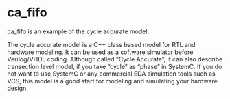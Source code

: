 # ca_fifo

ca_fifo is an example of the cycle accurate model.

The cycle accurate model is a C++ class based model for RTL and hardware modeling. It can be used as a software simulator before Verilog/VHDL coding. Although called “Cycle Accurate”, it can also describe transection level model, if you take “cycle” as “phase” in SystemC. If you do not want to use SystemC or any commercial EDA simulation tools such as VCS, this model is a good start for modeling and simulating your hardware design.
